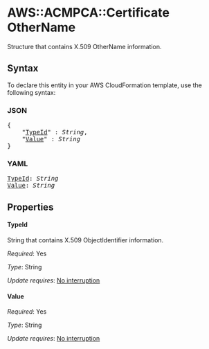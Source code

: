# AWS::ACMPCA::Certificate OtherName

Structure that contains X.509 OtherName information.

## Syntax

To declare this entity in your AWS CloudFormation template, use the following syntax:

### JSON

<pre>
{
    "<a href="#typeid" title="TypeId">TypeId</a>" : <i>String</i>,
    "<a href="#value" title="Value">Value</a>" : <i>String</i>
}
</pre>

### YAML

<pre>
<a href="#typeid" title="TypeId">TypeId</a>: <i>String</i>
<a href="#value" title="Value">Value</a>: <i>String</i>
</pre>

## Properties

#### TypeId

String that contains X.509 ObjectIdentifier information.

_Required_: Yes

_Type_: String

_Update requires_: [No interruption](https://docs.aws.amazon.com/AWSCloudFormation/latest/UserGuide/using-cfn-updating-stacks-update-behaviors.html#update-no-interrupt)

#### Value

_Required_: Yes

_Type_: String

_Update requires_: [No interruption](https://docs.aws.amazon.com/AWSCloudFormation/latest/UserGuide/using-cfn-updating-stacks-update-behaviors.html#update-no-interrupt)

